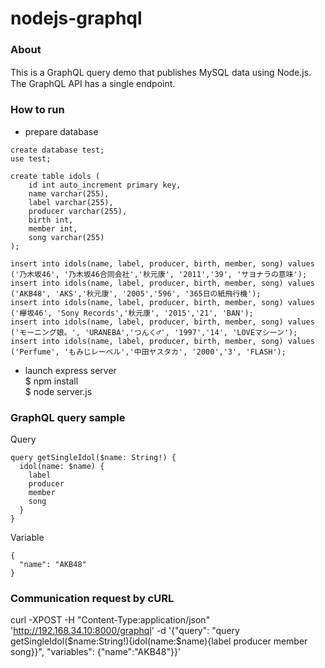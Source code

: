 # nodejs-graphql

### About
This is a GraphQL query demo that publishes MySQL data using Node.js.　The GraphQL API has a single endpoint.

### How to run
- prepare database
```
create database test;
use test;

create table idols (
	id int auto_increment primary key, 
	name varchar(255),
	label varchar(255),
	producer varchar(255),
	birth int,
	member int,
	song varchar(255)
);

insert into idols(name, label, producer, birth, member, song) values ('乃木坂46', '乃木坂46合同会社','秋元康', '2011','39', 'サヨナラの意味');
insert into idols(name, label, producer, birth, member, song) values ('AKB48', 'AKS','秋元康', '2005','596', '365日の紙飛行機');
insert into idols(name, label, producer, birth, member, song) values ('欅坂46', 'Sony Records','秋元康', '2015','21', 'BAN');
insert into idols(name, label, producer, birth, member, song) values ('モーニング娘。', 'URANEBA','つんく♂', '1997','14', 'LOVEマシーン');
insert into idols(name, label, producer, birth, member, song) values ('Perfume', 'もみじレーベル','中田ヤスタカ', '2000','3', 'FLASH');
```

- launch express server<br>
$ npm install<br>
$ node server.js

### GraphQL query sample
Query
```
query getSingleIdol($name: String!) {
  idol(name: $name) {
    label
    producer
    member
    song
  }
}
```
Variable
```
{
  "name": "AKB48"
}
```

### Communication request by cURL
curl -XPOST -H "Content-Type:application/json" 'http://192.168.34.10:8000/graphql' -d '{"query": "query getSingleIdol($name:String!){idol(name:$name){label producer member song}}", "variables": {"name":"AKB48"}}'
